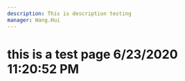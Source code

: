```yaml
---
description: This is description testing
manager: Wang.Hui
---
```

# this is a test page 6/23/2020 11:20:52 PM